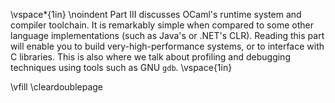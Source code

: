 \vspace*{1in}
\noindent Part III discusses OCaml's runtime system and compiler toolchain. It
is remarkably simple when compared to some other language
implementations (such as Java's or .NET's CLR). Reading this part
will enable you to build very-high-performance systems, or to
interface with C libraries. This is also where we talk about
profiling and debugging techniques using tools such as GNU `gdb`.
\vspace{1in}

\vfill
\cleardoublepage


